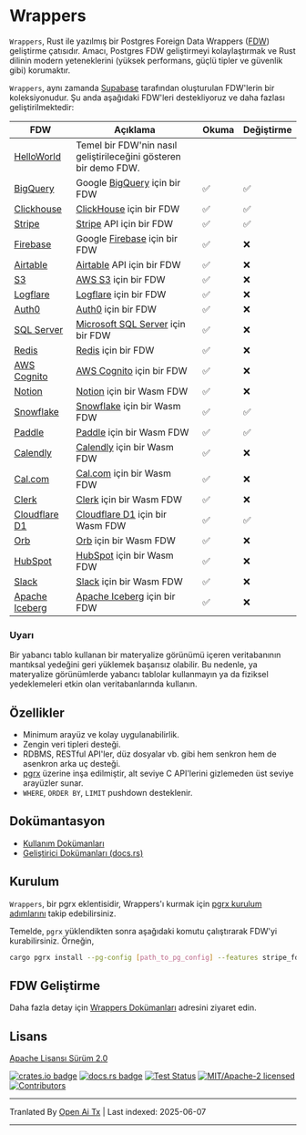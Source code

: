 # Wrappers

`Wrappers`, Rust ile yazılmış bir Postgres Foreign Data Wrappers ([FDW](https://wiki.postgresql.org/wiki/Foreign_data_wrappers)) geliştirme çatısıdır. Amacı, Postgres FDW geliştirmeyi kolaylaştırmak ve Rust dilinin modern yeteneklerini (yüksek performans, güçlü tipler ve güvenlik gibi) korumaktır.

`Wrappers`, aynı zamanda [Supabase](https://www.supabase.com) tarafından oluşturulan FDW'lerin bir koleksiyonudur. Şu anda aşağıdaki FDW'leri destekliyoruz ve daha fazlası geliştirilmektedir:

| FDW                                                                                              | Açıklama                                                                             | Okuma | Değiştirme |
| ------------------------------------------------------------------------------------------------ | ------------------------------------------------------------------------------------ | ----- | ---------- |
| [HelloWorld](https://raw.githubusercontent.com/supabase/wrappers/main/wrappers/src/fdw/helloworld_fdw) | Temel bir FDW'nin nasıl geliştirileceğini gösteren bir demo FDW.                      |       |            |
| [BigQuery](https://raw.githubusercontent.com/supabase/wrappers/main/wrappers/src/fdw/bigquery_fdw)     | Google [BigQuery](https://cloud.google.com/bigquery) için bir FDW                     | ✅    | ✅         |
| [Clickhouse](https://raw.githubusercontent.com/supabase/wrappers/main/wrappers/src/fdw/clickhouse_fdw) | [ClickHouse](https://clickhouse.com/) için bir FDW                                   | ✅    | ✅         |
| [Stripe](https://raw.githubusercontent.com/supabase/wrappers/main/wrappers/src/fdw/stripe_fdw)         | [Stripe](https://stripe.com/) API için bir FDW                                       | ✅    | ✅         |
| [Firebase](https://raw.githubusercontent.com/supabase/wrappers/main/wrappers/src/fdw/firebase_fdw)     | Google [Firebase](https://firebase.google.com/) için bir FDW                         | ✅    | ❌         |
| [Airtable](https://raw.githubusercontent.com/supabase/wrappers/main/wrappers/src/fdw/airtable_fdw)     | [Airtable](https://airtable.com/) API için bir FDW                                   | ✅    | ❌         |
| [S3](https://raw.githubusercontent.com/supabase/wrappers/main/wrappers/src/fdw/s3_fdw)                 | [AWS S3](https://aws.amazon.com/s3/) için bir FDW                                    | ✅    | ❌         |
| [Logflare](https://raw.githubusercontent.com/supabase/wrappers/main/wrappers/src/fdw/logflare_fdw)     | [Logflare](https://logflare.app/) için bir FDW                                       | ✅    | ❌         |
| [Auth0](https://raw.githubusercontent.com/supabase/wrappers/main/wrappers/src/fdw/auth0_fdw)           | [Auth0](https://auth0.com/) için bir FDW                                             | ✅    | ❌         |
| [SQL Server](https://raw.githubusercontent.com/supabase/wrappers/main/wrappers/src/fdw/mssql_fdw)      | [Microsoft SQL Server](https://www.microsoft.com/en-au/sql-server/) için bir FDW     | ✅    | ❌         |
| [Redis](https://raw.githubusercontent.com/supabase/wrappers/main/wrappers/src/fdw/redis_fdw)           | [Redis](https://redis.io/) için bir FDW                                              | ✅    | ❌         |
| [AWS Cognito](https://raw.githubusercontent.com/supabase/wrappers/main/wrappers/src/fdw/cognito_fdw)   | [AWS Cognito](https://aws.amazon.com/cognito/) için bir FDW                          | ✅    | ❌         |
| [Notion](https://raw.githubusercontent.com/supabase/wrappers/main/wasm-wrappers/fdw/notion_fdw)        | [Notion](https://www.notion.so/) için bir Wasm FDW                                   | ✅    | ❌         |
| [Snowflake](https://raw.githubusercontent.com/supabase/wrappers/main/wasm-wrappers/fdw/snowflake_fdw)  | [Snowflake](https://www.snowflake.com/) için bir Wasm FDW                            | ✅    | ✅         |
| [Paddle](https://raw.githubusercontent.com/supabase/wrappers/main/wasm-wrappers/fdw/paddle_fdw)        | [Paddle](https://www.paddle.com/) için bir Wasm FDW                                  | ✅    | ✅         |
| [Calendly](https://raw.githubusercontent.com/supabase/wrappers/main/wasm-wrappers/fdw/calendly_fdw)    | [Calendly](https://www.calendly.com/) için bir Wasm FDW                              | ✅    | ❌         |
| [Cal.com](https://raw.githubusercontent.com/supabase/wrappers/main/wasm-wrappers/fdw/cal_fdw)          | [Cal.com](https://www.cal.com/) için bir Wasm FDW                                    | ✅    | ❌         |
| [Clerk](https://raw.githubusercontent.com/supabase/wrappers/main/wasm-wrappers/fdw/clerk_fdw)          | [Clerk](https://www.clerk.com/) için bir Wasm FDW                                    | ✅    | ❌         |
| [Cloudflare D1](https://raw.githubusercontent.com/supabase/wrappers/main/wasm-wrappers/fdw/cfd1_fdw)   | [Cloudflare D1](https://developers.cloudflare.com/d1/) için bir Wasm FDW             | ✅    | ✅         |
| [Orb](https://raw.githubusercontent.com/supabase/wrappers/main/wasm-wrappers/fdw/orb_fdw)              | [Orb](https://www.withorb.com/) için bir Wasm FDW                                    | ✅    | ❌         |
| [HubSpot](https://raw.githubusercontent.com/supabase/wrappers/main/wasm-wrappers/fdw/hubspot_fdw)      | [HubSpot](https://www.hubspot.com/) için bir Wasm FDW                                | ✅    | ❌         |
| [Slack](https://raw.githubusercontent.com/supabase/wrappers/main/wasm-wrappers/fdw/slack_fdw)          | [Slack](https://www.slack.com/) için bir Wasm FDW                                    | ✅    | ❌         |
| [Apache Iceberg](https://raw.githubusercontent.com/supabase/wrappers/main/wrappers/src/fdw/iceberg_fdw)| [Apache Iceberg](https://iceberg.apache.org/) için bir FDW                           | ✅    | ❌         |

### Uyarı

Bir yabancı tablo kullanan bir materyalize görünümü içeren veritabanının mantıksal yedeğini geri yüklemek başarısız olabilir. Bu nedenle, ya materyalize görünümlerde yabancı tablolar kullanmayın ya da fiziksel yedeklemeleri etkin olan veritabanlarında kullanın.

## Özellikler

- Minimum arayüz ve kolay uygulanabilirlik.
- Zengin veri tipleri desteği.
- RDBMS, RESTful API'ler, düz dosyalar vb. gibi hem senkron hem de asenkron arka uç desteği.
- [pgrx](https://github.com/tcdi/pgrx) üzerine inşa edilmiştir, alt seviye C API'lerini gizlemeden üst seviye arayüzler sunar.
- `WHERE`, `ORDER BY`, `LIMIT` pushdown desteklenir.

## Dokümantasyon

- [Kullanım Dokümanları](https://fdw.dev/)
- [Geliştirici Dokümanları (docs.rs)](https://docs.rs/supabase-wrappers/latest/supabase_wrappers/)

## Kurulum

`Wrappers`, bir pgrx eklentisidir, Wrappers'ı kurmak için [pgrx kurulum adımlarını](https://github.com/tcdi/pgrx#system-requirements) takip edebilirsiniz.

Temelde, `pgrx` yüklendikten sonra aşağıdaki komutu çalıştırarak FDW'yi kurabilirsiniz. Örneğin,

```bash
cargo pgrx install --pg-config [path_to_pg_config] --features stripe_fdw
```

## FDW Geliştirme

Daha fazla detay için [Wrappers Dokümanları](https://fdw.dev/) adresini ziyaret edin.

## Lisans

[Apache Lisansı Sürüm 2.0](https://raw.githubusercontent.com/supabase/wrappers/main/LICENSE)

[![crates.io badge](https://img.shields.io/crates/v/supabase-wrappers.svg)](https://crates.io/crates/supabase-wrappers)
[![docs.rs badge](https://docs.rs/supabase-wrappers/badge.svg)](https://docs.rs/supabase-wrappers)
[![Test Status](https://img.shields.io/github/actions/workflow/status/supabase/wrappers/test_wrappers.yml?branch=main&label=test)](https://github.com/supabase/wrappers/actions/workflows/test_wrappers.yml)
[![MIT/Apache-2 licensed](https://img.shields.io/crates/l/supabase-wrappers.svg)](https://raw.githubusercontent.com/supabase/wrappers/main/LICENSE)
[![Contributors](https://img.shields.io/github/contributors/supabase/wrappers)](https://github.com/supabase/wrappers/graphs/contributors)


---

Tranlated By [Open Ai Tx](https://github.com/OpenAiTx/OpenAiTx) | Last indexed: 2025-06-07

---